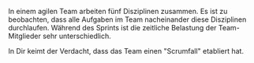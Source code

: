 In einem agilen Team arbeiten fünf Disziplinen zusammen. Es ist zu beobachten, dass alle Aufgaben im Team nacheinander diese Disziplinen durchlaufen. Während des Sprints ist die zeitliche Belastung der Team-Mitglieder sehr  unterschiedlich.

In Dir keimt der Verdacht, dass das Team einen &quot;Scrumfall&quot; etabliert hat.
